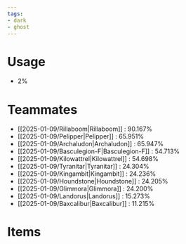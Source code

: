```yaml
---
tags:
- dark
- ghost
---
```

# Usage
- 2%
# Teammates
- [[2025-01-09/Rillaboom|Rillaboom]] : 90.167%
- [[2025-01-09/Pelipper|Pelipper]] : 65.951%
- [[2025-01-09/Archaludon|Archaludon]] : 65.947%
- [[2025-01-09/Basculegion-F|Basculegion-F]] : 54.713%
- [[2025-01-09/Kilowattrel|Kilowattrel]] : 54.698%
- [[2025-01-09/Tyranitar|Tyranitar]] : 24.304%
- [[2025-01-09/Kingambit|Kingambit]] : 24.236%
- [[2025-01-09/Houndstone|Houndstone]] : 24.205%
- [[2025-01-09/Glimmora|Glimmora]] : 24.200%
- [[2025-01-09/Landorus|Landorus]] : 15.273%
- [[2025-01-09/Baxcalibur|Baxcalibur]] : 11.215%
# Items